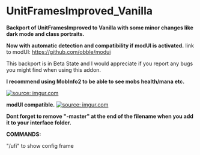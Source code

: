 # UnitFramesImproved_Vanilla
<b>Backport of UnitFramesImproved to Vanilla with some minor changes like dark mode and class portraits.</b>

<b>Now with automatic detection and compatibility if modUI is activated.</b>
link to modUI: https://github.com/obble/modui

This backport is in Beta State and I would appreciate if you report any bugs you might find when using this addon.

<b>I recommend using MobInfo2 to be able to see mobs health/mana etc.</b>

<a href="http://imgur.com/0UrMdbZ"><img src="http://i.imgur.com/0UrMdbZ.png" title="source: imgur.com" /></a>

<b>modUI compatible.</b>
<a href="http://imgur.com/nwbY55L"><img src="http://i.imgur.com/nwbY55L.png" title="source: imgur.com" /></a>

<b>Dont forget to remove "-master" at the end of the filename when you add it to your interface folder.</b>

<b>COMMANDS: </b>

"/ufi" to show config frame